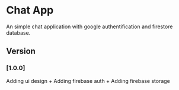 # Chat App
An simple chat application with google authentification and firestore database.

## Version

### [1.0.0] 
Adding ui design + Adding firebase auth + Adding firebase storage